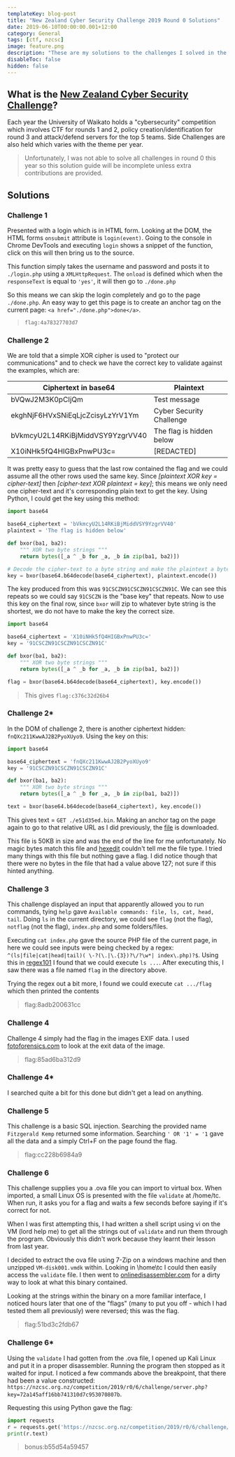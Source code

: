 ```yaml
---
templateKey: blog-post
title: "New Zealand Cyber Security Challenge 2019 Round 0 Solutions"
date: 2019-06-10T00:00:00.001+12:00
category: General
tags: [ctf, nzcsc]
image: feature.png
description: "These are my solutions to the challenges I solved in the New Zealand Cyber Security Challenge 2019 Round 0."
disableToc: false
hidden: false
---
```


## What is the [New Zealand Cyber Security Challenge](https://nzcsc.org.nz/)?

Each year the University of Waikato holds a "cybersecurity" competition which involves CTF for rounds 1 and 2, policy creation/identification for round 3 and attack/defend servers for the top 5 teams. Side Challenges are also held which varies with the theme per year.

> Unfortunately, I was not able to solve all challenges in round 0 this year so this solution guide will be incomplete unless extra contributions are provided.

## Solutions

### Challenge 1

Presented with a login which is in HTML form. Looking at the DOM, the HTML forms `onsubmit` attribute is `login(event)`. Going to the console in Chrome DevTools and executing `login` shows a snippet of the function, click on this will then bring us to the source.

This function simply takes the username and password and posts it to `./login.php` using a `XMLHttpRequest`. The `onload` is defined which when the `responseText` is equal to `'yes'`, it will then go to `./done.php`

So this means we can skip the login completely and go to the page `./done.php`. An easy way to get this page is to create an anchor tag on the current page: `<a href="./done.php">done</a>`.

> `flag:4a78327703d7`

### Challenge 2

We are told that a simple XOR cipher is used to "protect our communications" and to check we have the correct key to validate against the examples, which are:

| Ciphertext in base64             | Plaintext                |
| -------------------------------- | ------------------------ |
| bVQwJ2M3K0pCIjQm                 | Test message             |
| ekghNjF6HVxSNiEqLjcZcisyLzYrV1Ym | Cyber Security Challenge |
| bVkmcyU2L14RKiBjMiddVSY9YzgrVV40 | The flag is hidden below |
| X10iNHk5fQ4HIGBxPnwPU3c=         | [REDACTED]               |

It was pretty easy to guess that the last row contained the flag and we could assume all the other rows used the same key. Since _[plaintext XOR key = cipher-text]_ then _[cipher-text XOR plaintext = key]_; this means we only need one cipher-text and it's corresponding plain text to get the key. Using Python, I could get the key using this method:

```python
import base64

base64_ciphertext = 'bVkmcyU2L14RKiBjMiddVSY9YzgrVV40'
plaintext = 'The flag is hidden below'

def bxor(ba1, ba2):
    """ XOR two byte strings """
    return bytes([_a ^ _b for _a, _b in zip(ba1, ba2)])

# Decode the cipher-text to a byte string and make the plaintext a byte string
key = bxor(base64.b64decode(base64_ciphertext), plaintext.encode())
```

The key produced from this was `91CSCZN91CSCZN91CSCZN91C`. We can see this repeats so we could say `91CSCZN` is the "base key" that repeats. Now to use this key on the final row, since `bxor` will zip to whatever byte string is the shortest, we do not have to make the key the correct size.

```python
import base64

base64_ciphertext = 'X10iNHk5fQ4HIGBxPnwPU3c='
key = '91CSCZN91CSCZN91CSCZN91C'

def bxor(ba1, ba2):
    """ XOR two byte strings """
    return bytes([_a ^ _b for _a, _b in zip(ba1, ba2)])

flag = bxor(base64.b64decode(base64_ciphertext), key.encode())
```

> This gives `flag:c376c32d26b4`

### Challenge 2\*

In the DOM of challenge 2, there is another ciphertext hidden: `fnQXc211KwwAJ2B2PyoXUyo9`. Using the key on this:

```python
import base64

base64_ciphertext = 'fnQXc211KwwAJ2B2PyoXUyo9'
key = '91CSCZN91CSCZN91CSCZN91C'

def bxor(ba1, ba2):
    """ XOR two byte strings """
    return bytes([_a ^ _b for _a, _b in zip(ba1, ba2)])

text = bxor(base64.b64decode(base64_ciphertext), key.encode())
```

This gives text = `GET ./e51d35ed.bin`. Making an anchor tag on the page again to go to that relative URL as I did previously, the [file](https://nzcsc.org.nz/competition/2019/r0/2/challenge/e51d35ed.bin) is downloaded.

This file is 50KB in size and was the end of the line for me unfortunately. No magic bytes match this file and [hexedit](https://hexed.it/) couldn't tell me the file type. I tried many things with this file but nothing gave a flag. I did notice though that there were no bytes in the file that had a value above 127; not sure if this hinted anything.

### Challenge 3

This challenge displayed an input that apparently allowed you to run commands, tying `help` gave `Available commands: file, ls, cat, head, tail`. Doing `ls` in the current directory, we could see `flag` (not the flag), `notflag` (not the flag), `index.php` and some folders/files.

Executing `cat index.php` gave the source PHP file of the current page, in here we could see inputs were being checked by a regex: `^(ls|file|cat|head|tail)( \-?(\.|\.{3})?\/?\w*| index\.php)?$`. Using this in [regex101](https://regex101.com/) I found that we could execute `ls ...`. After executing this, I saw there was a file named `flag` in the directory above.

Trying the regex out a bit more, I found we could execute `cat .../flag` which then printed the contents

> flag:8adb200631cc

### Challenge 4

Challenge 4 simply had the flag in the images EXIF data. I used [fotoforensics.com](https://fotoforensics.com/) to look at the exit data of the image.

> flag:85ad6ba312d9

### Challenge 4\*

I searched quite a bit for this done but didn't get a lead on anything.

### Challenge 5

This challenge is a basic SQL injection. Searching the provided name `Fitzgerald Kemp` returned some information. Searching `' OR '1' = '1` gave all the data and a simply Ctrl+F on the page found the flag.

> flag:cc228b6984a9

### Challenge 6

This challenge supplies you a .ova file you can import to virtual box. When imported, a small Linux OS is presented with the file `validate` at /home/tc. When run, it asks you for a flag and waits a few seconds before saying if it's correct for not.

When I was first attempting this, I had written a shell script using vi on the VM (lord help me) to get all the strings out of `validate` and run them through the program. Obviously this didn't work because they learnt their lesson from last year.

I decided to extract the ova file using 7-Zip on a windows machine and then unzipped `VM-disk001.vmdk` within. Looking in \home\tc I could then easily access the `validate` file. I then went to [onlinedisassembler.com](https://onlinedisassembler.com/static/home/index.html) for a dirty way to look at what this binary contained.

Looking at the strings within the binary on a more familiar interface, I noticed hours later that one of the "flags" (many to put you off - which I had tested them all previously) were reversed; this was the flag.

> flag:51bd3c2fdb67

### Challenge 6\*

Using the `validate` I had gotten from the .ova file, I opened up Kali Linux and put it in a proper disassembler. Running the program then stopped as it waited for input. I noticed a few commands above the breakpoint, that there had been a value constructed: `https://nzcsc.org.nz/competition/2019/r0/6/challenge/server.php?key=72a145aff16bb741310d7c953070807b`.

Requesting this using Python gave the flag:

```python
import requests
r = requests.get('https://nzcsc.org.nz/competition/2019/r0/6/challenge/server.php?key=72a145aff16bb741310d7c953070807b')
print(r.text)
```

> bonus:b55d54a59457
